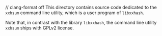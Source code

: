 // clang-format off
This directory contains source code dedicated to the `xxhsum` command line utility,
which is a user program of `libxxhash`.

Note that, in contrast with the library `libxxhash`, the command line utility `xxhsum` ships with GPLv2 license.
